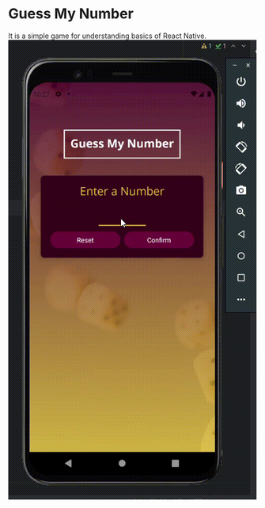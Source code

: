 # Guess My Number

It is a simple game for understanding basics of React Native.
![Preview Gif](assets/readme-public/preview.gif?raw=true "Guess My Number Game")
